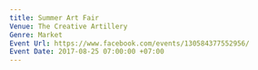 ```yaml
---
title: Summer Art Fair
Venue: The Creative Artillery
Genre: Market
Event Url: https://www.facebook.com/events/130584377552956/
Event Date: 2017-08-25 07:00:00 +07:00
---
```


